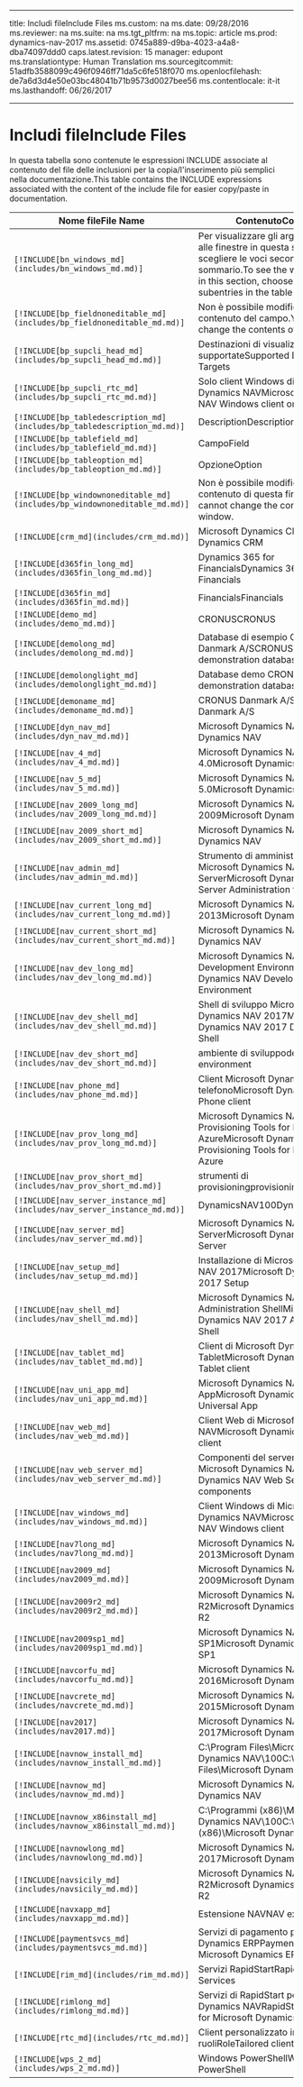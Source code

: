 
---
title: <span data-ttu-id="4d32a-101">Includi file</span><span class="sxs-lookup"><span data-stu-id="4d32a-101">Include Files</span></span>
ms.custom: na
ms.date: 09/28/2016
ms.reviewer: na
ms.suite: na
ms.tgt_pltfrm: na
ms.topic: article
ms.prod: dynamics-nav-2017
ms.assetid: 0745a889-d9ba-4023-a4a8-dba74097ddd0
caps.latest.revision: 15
manager: edupont
ms.translationtype: Human Translation
ms.sourcegitcommit: 51adfb3588099c496f0946ff71da5c6fe518f070
ms.openlocfilehash: de7a6d3d4e50e03bc48041b71b9573d0027bee56
ms.contentlocale: it-it
ms.lasthandoff: 06/26/2017

---

# <a name="include-files"></a><span data-ttu-id="4d32a-102">Includi file</span><span class="sxs-lookup"><span data-stu-id="4d32a-102">Include Files</span></span>

<span data-ttu-id="4d32a-103">In questa tabella sono contenute le espressioni INCLUDE associate al contenuto del file delle inclusioni per la copia/l'inserimento più semplici nella documentazione.</span><span class="sxs-lookup"><span data-stu-id="4d32a-103">This table contains the INCLUDE expressions associated with the content of the include file for easier copy/paste in documentation.</span></span>

|<span data-ttu-id="4d32a-104">Nome file</span><span class="sxs-lookup"><span data-stu-id="4d32a-104">File Name</span></span>   |<span data-ttu-id="4d32a-105">Contenuto</span><span class="sxs-lookup"><span data-stu-id="4d32a-105">Content</span></span>  |
|------------|---------|
|`[!INCLUDE[bn_windows_md](includes/bn_windows_md.md)]`|<span data-ttu-id="4d32a-106">Per visualizzare gli argomenti relativi alle finestre in questa sezione, scegliere le voci secondarie del sommario.</span><span class="sxs-lookup"><span data-stu-id="4d32a-106">To see the window topics in this section, choose the subentries in the table of contents.</span></span>|
|`[!INCLUDE[bp_fieldnoneditable_md](includes/bp_fieldnoneditable_md.md)]`|<span data-ttu-id="4d32a-107">Non è possibile modificare il contenuto del campo.</span><span class="sxs-lookup"><span data-stu-id="4d32a-107">You cannot change the contents of this field.</span></span>|
|`[!INCLUDE[bp_supcli_head_md](includes/bp_supcli_head_md.md)]`|<span data-ttu-id="4d32a-108">Destinazioni di visualizzazione supportate</span><span class="sxs-lookup"><span data-stu-id="4d32a-108">Supported Display Targets</span></span>|
|`[!INCLUDE[bp_supcli_rtc_md](includes/bp_supcli_rtc_md.md)]`|<span data-ttu-id="4d32a-109">Solo client Windows di Microsoft Dynamics NAV</span><span class="sxs-lookup"><span data-stu-id="4d32a-109">Microsoft Dynamics NAV Windows client only</span></span>|
|`[!INCLUDE[bp_tabledescription_md](includes/bp_tabledescription_md.md)]`|<span data-ttu-id="4d32a-110">Description</span><span class="sxs-lookup"><span data-stu-id="4d32a-110">Description</span></span>| 
|`[!INCLUDE[bp_tablefield_md](includes/bp_tablefield_md.md)]`|<span data-ttu-id="4d32a-111">Campo</span><span class="sxs-lookup"><span data-stu-id="4d32a-111">Field</span></span>|
|`[!INCLUDE[bp_tableoption_md](includes/bp_tableoption_md.md)]`|<span data-ttu-id="4d32a-112">Opzione</span><span class="sxs-lookup"><span data-stu-id="4d32a-112">Option</span></span>|
|`[!INCLUDE[bp_windownoneditable_md](includes/bp_windownoneditable_md.md)]`|<span data-ttu-id="4d32a-113">Non è possibile modificare il contenuto di questa finestra.</span><span class="sxs-lookup"><span data-stu-id="4d32a-113">You cannot change the contents of this window.</span></span>|
|`[!INCLUDE[crm_md](includes/crm_md.md)]`|<span data-ttu-id="4d32a-114">Microsoft Dynamics CRM</span><span class="sxs-lookup"><span data-stu-id="4d32a-114">Microsoft Dynamics CRM</span></span>|
|`[!INCLUDE[d365fin_long_md](includes/d365fin_long_md.md)]`|<span data-ttu-id="4d32a-115">Dynamics 365 for Financials</span><span class="sxs-lookup"><span data-stu-id="4d32a-115">Dynamics 365 for Financials</span></span>|
|`[!INCLUDE[d365fin_md](includes/d365fin_md.md)]`|<span data-ttu-id="4d32a-116">Financials</span><span class="sxs-lookup"><span data-stu-id="4d32a-116">Financials</span></span>|
|`[!INCLUDE[demo_md](includes/demo_md.md)]`|<span data-ttu-id="4d32a-117">CRONUS</span><span class="sxs-lookup"><span data-stu-id="4d32a-117">CRONUS</span></span>|
|`[!INCLUDE[demolong_md](includes/demolong_md.md)]`|<span data-ttu-id="4d32a-118">Database di esempio CRONUS Danmark A/S</span><span class="sxs-lookup"><span data-stu-id="4d32a-118">CRONUS Danmark A/S demonstration database</span></span>|
|`[!INCLUDE[demolonglight_md](includes/demolonglight_md.md)]`|<span data-ttu-id="4d32a-119">Database demo CRONUS</span><span class="sxs-lookup"><span data-stu-id="4d32a-119">CRONUS demonstration database</span></span>|
|`[!INCLUDE[demoname_md](includes/demoname_md.md)]`|<span data-ttu-id="4d32a-120">CRONUS Danmark A/S</span><span class="sxs-lookup"><span data-stu-id="4d32a-120">CRONUS Danmark A/S</span></span>|
|`[!INCLUDE[dyn_nav_md](includes/dyn_nav_md.md)]`|<span data-ttu-id="4d32a-121">Microsoft Dynamics NAV</span><span class="sxs-lookup"><span data-stu-id="4d32a-121">Microsoft Dynamics NAV</span></span>|
|`[!INCLUDE[nav_4_md](includes/nav_4_md.md)]`|<span data-ttu-id="4d32a-122">Microsoft Dynamics NAV 4.0</span><span class="sxs-lookup"><span data-stu-id="4d32a-122">Microsoft Dynamics NAV 4.0</span></span>|
|`[!INCLUDE[nav_5_md](includes/nav_5_md.md)]`|<span data-ttu-id="4d32a-123">Microsoft Dynamics NAV 5.0</span><span class="sxs-lookup"><span data-stu-id="4d32a-123">Microsoft Dynamics NAV 5.0</span></span>|
|`[!INCLUDE[nav_2009_long_md](includes/nav_2009_long_md.md)]`|<span data-ttu-id="4d32a-124">Microsoft Dynamics NAV 2009</span><span class="sxs-lookup"><span data-stu-id="4d32a-124">Microsoft Dynamics NAV 2009</span></span>|
|`[!INCLUDE[nav_2009_short_md](includes/nav_2009_short_md.md)]`|<span data-ttu-id="4d32a-125">Microsoft Dynamics NAV</span><span class="sxs-lookup"><span data-stu-id="4d32a-125">Microsoft Dynamics NAV</span></span>|
|`[!INCLUDE[nav_admin_md](includes/nav_admin_md.md)]`|<span data-ttu-id="4d32a-126">Strumento di amministrazione di Microsoft Dynamics NAV Server</span><span class="sxs-lookup"><span data-stu-id="4d32a-126">Microsoft Dynamics NAV Server Administration tool</span></span>|
|`[!INCLUDE[nav_current_long_md](includes/nav_current_long_md.md)]`|<span data-ttu-id="4d32a-127">Microsoft Dynamics NAV 2013</span><span class="sxs-lookup"><span data-stu-id="4d32a-127">Microsoft Dynamics NAV 2013</span></span>|
|`[!INCLUDE[nav_current_short_md](includes/nav_current_short_md.md)]`|<span data-ttu-id="4d32a-128">Microsoft Dynamics NAV</span><span class="sxs-lookup"><span data-stu-id="4d32a-128">Microsoft Dynamics NAV</span></span>|
|`[!INCLUDE[nav_dev_long_md](includes/nav_dev_long_md.md)]`|<span data-ttu-id="4d32a-129">Microsoft Dynamics NAV Development Environment</span><span class="sxs-lookup"><span data-stu-id="4d32a-129">Microsoft Dynamics NAV Development Environment</span></span>|
|`[!INCLUDE[nav_dev_shell_md](includes/nav_dev_shell_md.md)]`|<span data-ttu-id="4d32a-130">Shell di sviluppo Microsoft Dynamics NAV 2017</span><span class="sxs-lookup"><span data-stu-id="4d32a-130">Microsoft Dynamics NAV 2017 Development Shell</span></span>|
|`[!INCLUDE[nav_dev_short_md](includes/nav_dev_short_md.md)]`|<span data-ttu-id="4d32a-131">ambiente di sviluppo</span><span class="sxs-lookup"><span data-stu-id="4d32a-131">development environment</span></span>|
|`[!INCLUDE[nav_phone_md](includes/nav_phone_md.md)]`|<span data-ttu-id="4d32a-132">Client Microsoft Dynamics NAV per telefono</span><span class="sxs-lookup"><span data-stu-id="4d32a-132">Microsoft Dynamics NAV Phone client</span></span>|
|`[!INCLUDE[nav_prov_long_md](includes/nav_prov_long_md.md)]`|<span data-ttu-id="4d32a-133">Microsoft Dynamics NAV Provisioning Tools for Microsoft Azure</span><span class="sxs-lookup"><span data-stu-id="4d32a-133">Microsoft Dynamics NAV Provisioning Tools for Microsoft Azure</span></span>|
|`[!INCLUDE[nav_prov_short_md](includes/nav_prov_short_md.md)]`|<span data-ttu-id="4d32a-134">strumenti di provisioning</span><span class="sxs-lookup"><span data-stu-id="4d32a-134">provisioning tools</span></span>|
|`[!INCLUDE[nav_server_instance_md](includes/nav_server_instance_md.md)]`|<span data-ttu-id="4d32a-135">DynamicsNAV100</span><span class="sxs-lookup"><span data-stu-id="4d32a-135">DynamicsNAV100</span></span>|
|`[!INCLUDE[nav_server_md](includes/nav_server_md.md)]`|<span data-ttu-id="4d32a-136">Microsoft Dynamics NAV Server</span><span class="sxs-lookup"><span data-stu-id="4d32a-136">Microsoft Dynamics NAV Server</span></span>|
|`[!INCLUDE[nav_setup_md](includes/nav_setup_md.md)]`|<span data-ttu-id="4d32a-137">Installazione di Microsoft Dynamics NAV 2017</span><span class="sxs-lookup"><span data-stu-id="4d32a-137">Microsoft Dynamics NAV 2017 Setup</span></span>|
|`[!INCLUDE[nav_shell_md](includes/nav_shell_md.md)]`|<span data-ttu-id="4d32a-138">Microsoft Dynamics NAV 2017 Administration Shell</span><span class="sxs-lookup"><span data-stu-id="4d32a-138">Microsoft Dynamics NAV 2017 Administration Shell</span></span>|
|`[!INCLUDE[nav_tablet_md](includes/nav_tablet_md.md)]`|<span data-ttu-id="4d32a-139">Client di Microsoft Dynamics NAV Tablet</span><span class="sxs-lookup"><span data-stu-id="4d32a-139">Microsoft Dynamics NAV Tablet client</span></span>|
|`[!INCLUDE[nav_uni_app_md](includes/nav_uni_app_md.md)]`|<span data-ttu-id="4d32a-140">Microsoft Dynamics NAV Universal App</span><span class="sxs-lookup"><span data-stu-id="4d32a-140">Microsoft Dynamics NAV Universal App</span></span>|
|`[!INCLUDE[nav_web_md](includes/nav_web_md.md)]`|<span data-ttu-id="4d32a-141">Client Web di Microsoft Dynamics NAV</span><span class="sxs-lookup"><span data-stu-id="4d32a-141">Microsoft Dynamics NAV Web client</span></span>|
|`[!INCLUDE[nav_web_server_md](includes/nav_web_server_md.md)]`|<span data-ttu-id="4d32a-142">Componenti del server Web di Microsoft Dynamics NAV</span><span class="sxs-lookup"><span data-stu-id="4d32a-142">Microsoft Dynamics NAV Web Server components</span></span>|
|`[!INCLUDE[nav_windows_md](includes/nav_windows_md.md)]`|<span data-ttu-id="4d32a-143">Client Windows di Microsoft Dynamics NAV</span><span class="sxs-lookup"><span data-stu-id="4d32a-143">Microsoft Dynamics NAV Windows client</span></span>|
|`[!INCLUDE[nav7long_md](includes/nav7long_md.md)]`|<span data-ttu-id="4d32a-144">Microsoft Dynamics NAV 2013</span><span class="sxs-lookup"><span data-stu-id="4d32a-144">Microsoft Dynamics NAV 2013</span></span>|
|`[!INCLUDE[nav2009_md](includes/nav2009_md.md)]`|<span data-ttu-id="4d32a-145">Microsoft Dynamics NAV 2009</span><span class="sxs-lookup"><span data-stu-id="4d32a-145">Microsoft Dynamics NAV 2009</span></span>|
|`[!INCLUDE[nav2009r2_md](includes/nav2009r2_md.md)]`|<span data-ttu-id="4d32a-146">Microsoft Dynamics NAV 2009 R2</span><span class="sxs-lookup"><span data-stu-id="4d32a-146">Microsoft Dynamics NAV 2009 R2</span></span>|
|`[!INCLUDE[nav2009sp1_md](includes/nav2009sp1_md.md)]`|<span data-ttu-id="4d32a-147">Microsoft Dynamics NAV 2009 SP1</span><span class="sxs-lookup"><span data-stu-id="4d32a-147">Microsoft Dynamics NAV 2009 SP1</span></span>|
|`[!INCLUDE[navcorfu_md](includes/navcorfu_md.md)]`|<span data-ttu-id="4d32a-148">Microsoft Dynamics NAV 2016</span><span class="sxs-lookup"><span data-stu-id="4d32a-148">Microsoft Dynamics NAV 2016</span></span>|
|`[!INCLUDE[navcrete_md](includes/navcrete_md.md)]`|<span data-ttu-id="4d32a-149">Microsoft Dynamics NAV 2015</span><span class="sxs-lookup"><span data-stu-id="4d32a-149">Microsoft Dynamics NAV 2015</span></span>|
|`[!INCLUDE[nav2017](includes/nav2017.md)]`|<span data-ttu-id="4d32a-150">Microsoft Dynamics NAV 2017</span><span class="sxs-lookup"><span data-stu-id="4d32a-150">Microsoft Dynamics NAV 2017</span></span>|
|`[!INCLUDE[navnow_install_md](includes/navnow_install_md.md)]`|<span data-ttu-id="4d32a-151">C:\\Program Files\\Microsoft Dynamics NAV\\100</span><span class="sxs-lookup"><span data-stu-id="4d32a-151">C:\\Program Files\\Microsoft Dynamics NAV\\100</span></span>|
|`[!INCLUDE[navnow_md](includes/navnow_md.md)]`|<span data-ttu-id="4d32a-152">Microsoft Dynamics NAV</span><span class="sxs-lookup"><span data-stu-id="4d32a-152">Microsoft Dynamics NAV</span></span>|
|`[!INCLUDE[navnow_x86install_md](includes/navnow_x86install_md.md)]`|<span data-ttu-id="4d32a-153">C:\\Programmi \(x86\)\\Microsoft Dynamics NAV\\100</span><span class="sxs-lookup"><span data-stu-id="4d32a-153">C:\\Program Files \(x86\)\\Microsoft Dynamics NAV\\100</span></span>|
|`[!INCLUDE[navnowlong_md](includes/navnowlong_md.md)]`|<span data-ttu-id="4d32a-154">Microsoft Dynamics NAV 2017</span><span class="sxs-lookup"><span data-stu-id="4d32a-154">Microsoft Dynamics NAV 2017</span></span>|
|`[!INCLUDE[navsicily_md](includes/navsicily_md.md)]`|<span data-ttu-id="4d32a-155">Microsoft Dynamics NAV 2013 R2</span><span class="sxs-lookup"><span data-stu-id="4d32a-155">Microsoft Dynamics NAV 2013 R2</span></span>|
|`[!INCLUDE[navxapp_md](includes/navxapp_md.md)]`|<span data-ttu-id="4d32a-156">Estensione NAV</span><span class="sxs-lookup"><span data-stu-id="4d32a-156">NAV extension</span></span>|
|`[!INCLUDE[paymentsvcs_md](includes/paymentsvcs_md.md)]`|<span data-ttu-id="4d32a-157">Servizi di pagamento per Microsoft Dynamics ERP</span><span class="sxs-lookup"><span data-stu-id="4d32a-157">Payment Services for Microsoft Dynamics ERP</span></span>|
|`[!INCLUDE[rim_md](includes/rim_md.md)]`|<span data-ttu-id="4d32a-158">Servizi RapidStart</span><span class="sxs-lookup"><span data-stu-id="4d32a-158">RapidStart Services</span></span>|
|`[!INCLUDE[rimlong_md](includes/rimlong_md.md)]`|<span data-ttu-id="4d32a-159">Servizi di RapidStart per Microsoft Dynamics NAV</span><span class="sxs-lookup"><span data-stu-id="4d32a-159">RapidStart Services for Microsoft Dynamics NAV</span></span>|
|`[!INCLUDE[rtc_md](includes/rtc_md.md)]`|<span data-ttu-id="4d32a-160">Client personalizzato in base ai ruoli</span><span class="sxs-lookup"><span data-stu-id="4d32a-160">RoleTailored client</span></span>|
|`[!INCLUDE[wps_2_md](includes/wps_2_md.md)]`|<span data-ttu-id="4d32a-161">Windows PowerShell</span><span class="sxs-lookup"><span data-stu-id="4d32a-161">Windows PowerShell</span></span>|

